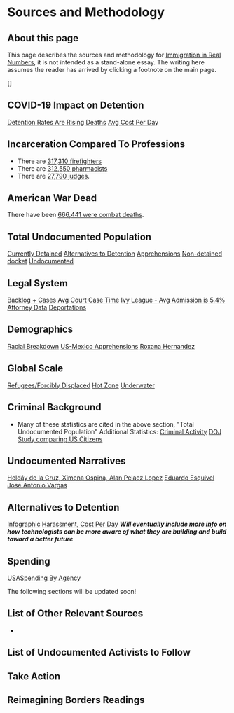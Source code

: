 # Sources and Methodology

## About this page

This page describes the sources and methodology for [Immigration in Real Numbers](http://mkorostoff.github.io/immigration-in-real-nums), it is not intended as a stand-alone essay. The writing here assumes the reader has arrived by clicking a footnote on the main page.

[<a class="citation" target="_blank" href="https://github.com/aneekahuddin/immigration-in-real-nums/blob/master/SOURCES.md#Spending"></a>]

## COVID-19 Impact on Detention
[Detention Rates Are Rising](https://trac.syr.edu/whatsnew/email.220610.html)
[Deaths](https://www.buzzfeednews.com/article/hamedaleaziz/ice-death-custody-bahamas-mississippi)
[Avg Cost Per Day](https://www.detentionwatchnetwork.org/issues/detention-101)

## Incarceration Compared To Professions
* There are [317,310 firefighters](https://www.bls.gov/oes/current/oes332011.htm)
* There are [312,550 pharmacists](https://www.bls.gov/oes/current/oes291051.htm)
* There are [27,790 judges](https://www.bls.gov/oes/current/oes231023.htm).

## American War Dead

There have been [666,441 were combat deaths](https://en.wikipedia.org/wiki/United_States_military_casualties_of_war).

## Total Undocumented Population

[Currently Detained](https://trac.syr.edu/immigration/quickfacts/)
[Alternatives to Detention](https://trac.syr.edu/whatsnew/email.220726.html)
[Apprehensions](https://www.cbp.gov/newsroom/national-media-release/cbp-releases-operational-fiscal-year-2021-statistics)
[Non-detained docket](https://www.ice.gov/detain/detention-management#:~:text=As%20of%20August%202020%2C%20there,cases%20before%20the%20immigration%20courts.)
[Undocumented](https://cis.org/Report/ForeignBorn-Population-Hit-Record-47-Million-April-2022)

## Legal System

[Backlog + Cases](https://trac.syr.edu/immigration/quickfacts/?category=eoir)
[Avg Court Case Time](https://www.migrationpolicy.org/article/us-immigration-backlogs-mounting-undermine-biden)
[Ivy League - Avg Admission is 5.4%](https://www.quadeducationgroup.com/blog/ivy-league-acceptance-rates-vs-other-schools#p2)
[Attorney Data](https://trac.syr.edu/phptools/immigration/nta/)
[Deportations](https://en.wikipedia.org/wiki/Immigration_detention_in_the_United_States#Deportation)

## Demographics

[Racial Breakdown](https://www.migrationpolicy.org/data/unauthorized-immigrant-population/state/US)
[US-Mexico Apprehensions](https://www.pewresearch.org/fact-tank/2021/11/09/whats-happening-at-the-u-s-mexico-border-in-7-charts/)
[Roxana Hernandez](https://www.cnn.com/2018/05/31/health/transgender-migrant-dies-ice-custody)

## Global Scale

[Refugees/Forcibly Displaced](https://www.unhcr.org/en-us/figures-at-a-glance.html)
[Hot Zone](https://www.nytimes.com/interactive/2020/07/23/magazine/climate-migration.html)
[Underwater](https://www.brookings.edu/research/the-climate-crisis-migration-and-refugees/)

## Criminal Background
* Many of these statistics are cited in the above section, "Total Undocumented Population"
Additional Statistics:
[Criminal Activity](https://trac.syr.edu/immigration/quickfacts/?category=eoir)
[DOJ Study comparing US Citizens](https://www.ojp.gov/library/publications/comparing-crime-rates-between-undocumented-immigrants-legal-immigrants-and)

## Undocumented Narratives
[Heldáy de la Cruz, Ximena Ospina, Alan Pelaez Lopez](https://www.bustle.com/p/5-undocumented-activists-on-how-to-fight-for-immigrants-rights-2353589)
[Eduardo Esquivel](https://www.the74million.org/article/without-papers-without-fear-meet-the-nm-activist-dedicated-to-lifting-up-undocumented-young-people-just-like-him/)
[Jose Antonio Vargas](https://www.al.com/spotnews/2013/04/like_a_walking_uncomfortable_c.html)

## Alternatives to Detention
[Infographic](https://www.ice.gov/doclib/detention/atdInfographic.pdf)
[Harassment, Cost Per Day](https://time.com/6167467/immigrant-tracking-ice-technology-data/)
***Will eventually include more info on how technologists can be more aware of what they are building and build toward a better future***

## Spending
[USASpending By Agency](https://www.usaspending.gov/explorer/agency)

The following sections will be updated soon!
## List of Other Relevant Sources
* 

## List of Undocumented Activists to Follow

## Take Action

## Reimagining Borders Readings